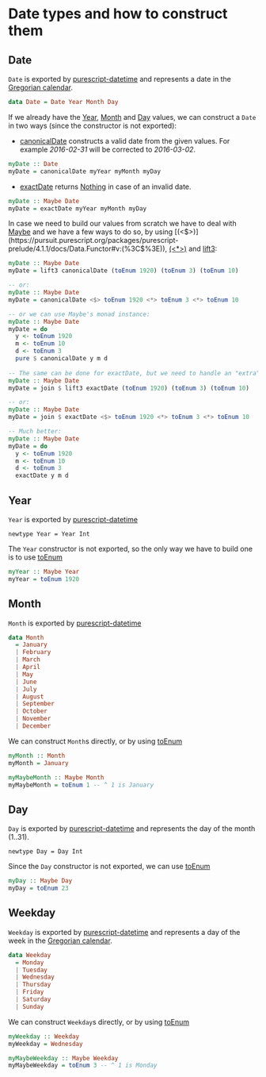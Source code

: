 # Date types and how to construct them

## Date

`Date` is exported by [purescript-datetime](https://pursuit.purescript.org/packages/purescript-datetime/4.1.1/docs/Data.Date#t:Date) and represents a date 
in the [Gregorian calendar](https://en.wikipedia.org/wiki/Gregorian_calendar).

```haskell
data Date = Date Year Month Day
```

If we already have the [Year](#year), [Month](#month) and [Day](#day) values, we can construct a `Date` in two ways (since the constructor is not exported):

- [canonicalDate](https://pursuit.purescript.org/packages/purescript-datetime/4.1.1/docs/Data.Date#v:canonicalDate) constructs a valid date
from the given values. For example *2016-02-31* will be corrected to *2016-03-02*.

```haskell
myDate :: Date
myDate = canonicalDate myYear myMonth myDay
```

- [exactDate](https://pursuit.purescript.org/packages/purescript-datetime/4.1.1/docs/Data.Date#v:exactDate) 
returns [Nothing](https://pursuit.purescript.org/packages/purescript-maybe/4.0.1/docs/Data.Maybe#t:Maybe) in case of an invalid date.

```haskell
myDate :: Maybe Date
myDate = exactDate myYear myMonth myDay
```

In case we need to build our values from scratch we have to deal with [Maybe](https://pursuit.purescript.org/packages/purescript-maybe/4.0.1/docs/Data.Maybe#t:Maybe) and we have a few ways to do so,
by using [(<$>)](https://pursuit.purescript.org/packages/purescript-prelude/4.1.1/docs/Data.Functor#v:(%3C$%3E)),
[(<*>)](https://pursuit.purescript.org/packages/purescript-prelude/4.1.1/docs/Control.Apply#v:(%3C*%3E)) and 
[lift3](https://pursuit.purescript.org/packages/purescript-prelude/4.1.1/docs/Control.Apply#v:lift3):

```haskell
myDate :: Maybe Date
myDate = lift3 canonicalDate (toEnum 1920) (toEnum 3) (toEnum 10)

-- or:
myDate :: Maybe Date
myDate = canonicalDate <$> toEnum 1920 <*> toEnum 3 <*> toEnum 10

-- or we can use Maybe's monad instance:
myDate :: Maybe Date
myDate = do
  y <- toEnum 1920
  m <- toEnum 10
  d <- toEnum 3
  pure $ canonicalDate y m d
  
-- The same can be done for exactDate, but we need to handle an "extra" Maybe:
myDate :: Maybe Date
myDate = join $ lift3 exactDate (toEnum 1920) (toEnum 3) (toEnum 10)

-- or:
myDate :: Maybe Date
myDate = join $ exactDate <$> toEnum 1920 <*> toEnum 3 <*> toEnum 10

-- Much better:
myDate :: Maybe Date
myDate = do
  y <- toEnum 1920
  m <- toEnum 10
  d <- toEnum 3
  exactDate y m d
```


## Year

`Year` is exported by [purescript-datetime](https://pursuit.purescript.org/packages/purescript-datetime/4.1.1/docs/Data.Date.Component#t:Year)

`newtype Year = Year Int`

The `Year` constructor is not exported, so the only way we have to build one is to use [toEnum](https://pursuit.purescript.org/packages/purescript-enums/4.0.1/docs/Data.Enum#v:toEnum)

```haskell
myYear :: Maybe Year
myYear = toEnum 1920
```

## Month

`Month` is exported by [purescript-datetime](https://pursuit.purescript.org/packages/purescript-datetime/4.1.1/docs/Data.Date.Component#t:Month)

```haskell
data Month
  = January
  | February
  | March
  | April
  | May
  | June
  | July
  | August
  | September
  | October
  | November
  | December
```

We can construct `Month`s directly, or by using [toEnum](https://pursuit.purescript.org/packages/purescript-enums/4.0.1/docs/Data.Enum#v:toEnum)

```haskell
myMonth :: Month
myMonth = January

myMaybeMonth :: Maybe Month
myMaybeMonth = toEnum 1 -- ^ 1 is January
```


## Day

`Day` is exported by [purescript-datetime](https://pursuit.purescript.org/packages/purescript-datetime/4.1.1/docs/Data.Date.Component#t:Day) and represents the day of the month (1..31).

`newtype Day = Day Int`

Since the `Day` constructor is not exported, we can use [toEnum](https://pursuit.purescript.org/packages/purescript-enums/4.0.1/docs/Data.Enum#v:toEnum)

```haskell
myDay :: Maybe Day
myDay = toEnum 23
```

## Weekday

`Weekday` is exported by [purescript-datetime](https://pursuit.purescript.org/packages/purescript-datetime/4.1.1/docs/Data.Date.Component#t:Day) and represents a day of the week in the [Gregorian calendar](https://en.wikipedia.org/wiki/Gregorian_calendar).

```haskell
data Weekday  
  = Monday
  | Tuesday
  | Wednesday
  | Thursday
  | Friday
  | Saturday
  | Sunday
```

We can construct `Weekday`s directly, or by using [toEnum](https://pursuit.purescript.org/packages/purescript-enums/4.0.1/docs/Data.Enum#v:toEnum)

```haskell
myWeekday :: Weekday
myWeekday = Wednesday

myMaybeWeekday :: Maybe Weekday
myMaybeWeekday = toEnum 3 -- ^ 1 is Monday
```
